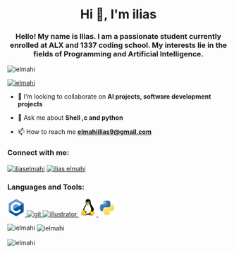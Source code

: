 <h1 align="center">Hi 👋, I'm ilias</h1>
<h3 align="center">Hello! My name is Ilias. I am a passionate student currently enrolled at ALX and 1337 coding school. My interests lie in the fields of Programming and Artificial Intelligence.</h3>

<p align="left"> <img src="https://komarev.com/ghpvc/?username=ielmahi&label=Profile%20views&color=0e75b6&style=flat" alt="ielmahi" /> </p>

<p align="left"> <a href="https://github.com/ryo-ma/github-profile-trophy"><img src="https://github-profile-trophy.vercel.app/?username=ielmahi" alt="ielmahi" /></a> </p>

- 👯 I’m looking to collaborate on **AI projects, software development projects**

- 💬 Ask me about **Shell ,c and python**

- 📫 How to reach me **elmahiilias9@gmail.com**

<h3 align="left">Connect with me:</h3>
<p align="left">
<a href="https://twitter.com/iliaselmahi" target="blank"><img align="center" src="https://raw.githubusercontent.com/rahuldkjain/github-profile-readme-generator/master/src/images/icons/Social/twitter.svg" alt="iliaselmahi" height="30" width="40" /></a>
<a href="https://linkedin.com/in/ilias elmahi" target="blank"><img align="center" src="https://raw.githubusercontent.com/rahuldkjain/github-profile-readme-generator/master/src/images/icons/Social/linked-in-alt.svg" alt="ilias elmahi" height="30" width="40" /></a>
</p>

<h3 align="left">Languages and Tools:</h3>
<p align="left"> <a href="https://www.cprogramming.com/" target="_blank" rel="noreferrer"> <img src="https://raw.githubusercontent.com/devicons/devicon/master/icons/c/c-original.svg" alt="c" width="40" height="40"/> </a> <a href="https://git-scm.com/" target="_blank" rel="noreferrer"> <img src="https://www.vectorlogo.zone/logos/git-scm/git-scm-icon.svg" alt="git" width="40" height="40"/> </a> <a href="https://www.adobe.com/in/products/illustrator.html" target="_blank" rel="noreferrer"> <img src="https://www.vectorlogo.zone/logos/adobe_illustrator/adobe_illustrator-icon.svg" alt="illustrator" width="40" height="40"/> </a> <a href="https://www.linux.org/" target="_blank" rel="noreferrer"> <img src="https://raw.githubusercontent.com/devicons/devicon/master/icons/linux/linux-original.svg" alt="linux" width="40" height="40"/> </a> <a href="https://www.python.org" target="_blank" rel="noreferrer"> <img src="https://raw.githubusercontent.com/devicons/devicon/master/icons/python/python-original.svg" alt="python" width="40" height="40"/> </a> </p>

<p><img align="left" src="https://github-readme-stats.vercel.app/api/top-langs?username=ielmahi&show_icons=true&locale=en&layout=compact" alt="ielmahi" /></p>

<p>&nbsp;<img align="center" src="https://github-readme-stats.vercel.app/api?username=ielmahi&show_icons=true&locale=en" alt="ielmahi" /></p>

<p><img align="center" src="https://github-readme-streak-stats.herokuapp.com/?user=ielmahi&" alt="ielmahi" /></p>
